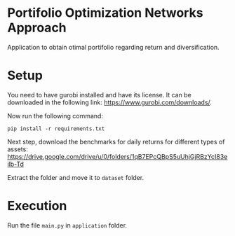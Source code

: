 # Portifolio Optimization Networks Approach

Application to obtain otimal portifolio regarding return and diversification.

# Setup

You need to have gurobi installed and have its license. It can be downloaded in the following link: https://www.gurobi.com/downloads/.

Now run the following command:

```
pip install -r requirements.txt
```

Next step, download the benchmarks for daily returns for different types of assets:
https://drive.google.com/drive/u/0/folders/1qB7EPcQBpS5uUhjGjRBzYcI83eilb-Td

Extract the folder and move it to ``dataset`` folder.

# Execution

Run the file ``main.py`` in ``application`` folder.